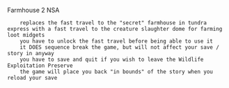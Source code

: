 Farmhouse 2 NSA

		replaces the fast travel to the "secret" farmhouse in tundra express with a fast travel to the creature slaughter dome for farming loot midgets
		you have to unlock the fast travel before being able to use it
		it DOES sequence break the game, but will not affect your save / story in anyway
		you have to save and quit if you wish to leave the Wildlife Exploitation Preserve
		the game will place you back "in bounds" of the story when you reload your save